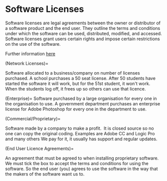 # Software Licenses

Software licenses are legal agreements between the owner or distributor of a
software product and the end user. They outline the terms and conditions under
which the software can be used, distributed, modified, and accessed. Software
licenses grant users certain rights and impose certain restrictions on the use
of the software.

Further information
[here](https://www.bbc.co.uk/bitesize/guides/zhx26yc/revision/11)


(Network Licenses)=

Software allocated to a business/company on number of licenses purchased. A school purchases a 50 seat license. After 50 students have started the software it will work, but for the 51st student, it won't work. When the students log off, it frees up so others can use that licence.

(Enterprise)=
Software purchased by a large organisation for every one in the organisation to use. A government department purchases an enterprise license for Adobe Photoshop for every one in the department to use.

(Commercial/Proprietary)=

Software made by a company to make a profit.  It is closed source so no one can copy the original coding. Examples are Adobe CC and Logic Pro and many others
We pay for it, it usually has support and regular updates.



(End User Licence Agreements)=

An agreement that must be agreed to when installing proprietary software. We must tick the box to accept the terms and conditions for using the software. So the end user (you) agrees to use the software in the way that the makers of the software want us to.
